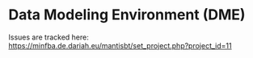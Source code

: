 # Data Modeling Environment (DME)

Issues are tracked here: https://minfba.de.dariah.eu/mantisbt/set_project.php?project_id=11
